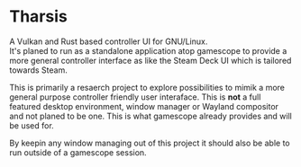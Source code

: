 # Tharsis
A Vulkan and Rust based controller UI for GNU/Linux.  
It's planed to run as a standalone application atop gamescope to provide a more general controller interface as like
the Steam Deck UI which is tailored towards Steam.  

This is primarily a resaerch project to explore possibilities to mimik a more general purpose controller friendly user interaface. 
This is **not** a full featured desktop environment, window manager or Wayland compositor and not planed to be one. This is what gamescope already provides and will be used for.  

By keepin any window managing out of this project it should also be able to run outside of a gamescope session.